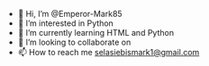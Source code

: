 - 👋 Hi, I’m @Emperor-Mark85
- 👀 I’m interested in Python
- 🌱 I’m currently learning HTML and Python
- 💞️ I’m looking to collaborate on 
- 📫 How to reach me selasiebismark1@gmail.com

<!---
Emperor-Mark85/Emperor-Mark85 is a ✨ special ✨ repository because its `README.md` (this file) appears on your GitHub profile.
You can click the Preview link to take a look at your changes.
--->
